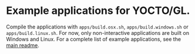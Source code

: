 # Example applications for YOCTO/GL.

Compile the applications with `apps/build.osx.sh`, `apps/build.windows.sh` or `apps/build.linux.sh`.
For now, only non-interactive applications are built on Windows and Linux.
For a complete list of example applications, see the [main readme](../readme.md).
